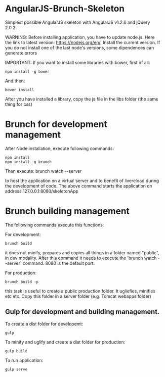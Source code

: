AngularJS-Brunch-Skeleton
==================

Simplest possible AngularJS skeleton with AngularJS v1.2.6 and jQuery 2.0.2.

WARNING: Before installing application, you have to update node.js. Here the link to latest version: https://nodejs.org/en/.
Install the current version. If you do not install one of the last node's versions, some dipendences can generate errors

IMPORTANT: If you want to install some libraries with bower, first of all:

	npm install -g bower

And then:

	bower install

After you have installed a library, copy the js file in the libs folder (the same thing for css)

# Brunch for development management
After Node installation, execute following commands:

	npm install  
	npm install -g brunch


Then execute:
	brunch watch --server

to host the application on a virtual server and to benefit of livereload during the development of code. The above command starts the application on address 127.0.0.1:8080/skeletonApp


# Brunch building management
The following commands execute this functions:

For development:

	brunch build
it does not minify, prepares and copies all things in a folder named "public", in dev modality. After this command it needs to execute the 'brunch watch --server' command. 8080 is the default port.

For production:

	brunch build -p

this task is useful to create a public production folder. It ugliefies, minifies etc etc. Copy this folder in a server folder (e.g. Tomcat webapps folder)

## Gulp for development and building management.

To create a dist folder for developemt:

	gulp

To minify and uglify and create a dist folder for production:

	gulp build

To run application:

	gulp serve
